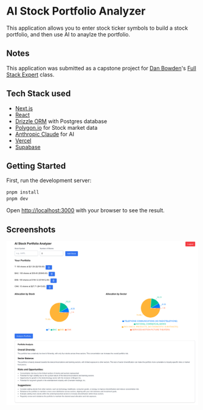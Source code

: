 # AI Stock Portfolio Analyzer

This application allows you to enter stock ticker symbols
to build a stock portfolio, and then use AI to anaylze the portfolio.

## Notes

This application was submitted as a capstone project for
[Dan Bowden](https://github.com/thedewpoint)'s [Full Stack Expert](https://www.fullstackexpert.io/)
class.


## Tech Stack used

* [Next.js](https://nextjs.org)
* [React](https://react.dev)
* [Drizzle ORM](https://orm.drizzle.team) with Postgres database
* [Polygon.io](https://polygon.io) for Stock market data 
* [Anthropic Claude](https://claude.ai) for AI
* [Vercel](https://vercel.com)
* [Supabase](https://supabase.com)

## Getting Started

First, run the development server:

```bash
pnpm install
pnpm dev
```

Open [http://localhost:3000](http://localhost:3000) with your browser to see the result.

## Screenshots

![screenshot1](images/screenshot1.png)
